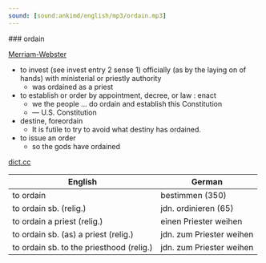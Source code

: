 ```yaml
---
sound: [sound:ankimd/english/mp3/ordain.mp3]
---
```


\### ordain

[Merriam-Webster](https://www.merriam-webster.com/dictionary/ordain)

- to invest (see invest entry 2 sense 1) officially (as by the laying on of hands) with ministerial or priestly authority
    - was ordained as a priest
- to establish or order by appointment, decree, or law : enact
    - we the people … do ordain and establish this Constitution
    - — U.S. Constitution
- destine, foreordain
    - It is futile to try to avoid what destiny has ordained.
- to issue an order
    - so the gods have ordained

[dict.cc](https://www.dict.cc/ordain)

| English        | German       |
| -------------- | ------------ |
| to ordain | bestimmen (350) |
| to ordain sb. (relig.) | jdn. ordinieren (65) |
| to ordain a priest (relig.) | einen Priester weihen |
| to ordain sb. (as) a priest (relig.) | jdn. zum Priester weihen |
| to ordain sb. to the priesthood (relig.) | jdn. zum Priester weihen |
